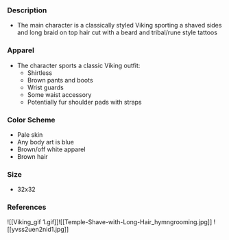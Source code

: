 ### Description
- The main character is a classically styled Viking sporting a shaved sides and long braid on top hair cut with a beard and tribal/rune style tattoos
### Apparel
- The character sports a classic Viking outfit:
	- Shirtless
	- Brown pants and boots
	- Wrist guards
	- Some waist accessory
	- Potentially fur shoulder pads with straps
### Color Scheme
- Pale skin
- Any body art is blue
- Brown/off white apparel
- Brown hair
### Size
- 32x32
### References
![[Viking_gif 1.gif]]![[Temple-Shave-with-Long-Hair_hymngrooming.jpg]]
![[yvss2uen2nid1.jpg]]